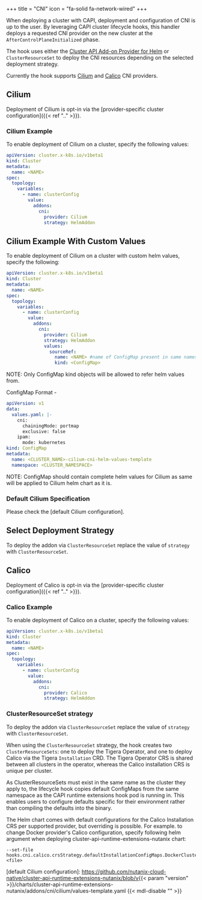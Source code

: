 +++
title = "CNI"
icon = "fa-solid fa-network-wired"
+++

When deploying a cluster with CAPI, deployment and configuration of CNI is up to the user. By leveraging CAPI cluster
lifecycle hooks, this handler deploys a requested CNI provider on the new cluster at the `AfterControlPlaneInitialized`
phase.

The hook uses either the [Cluster API Add-on Provider for Helm] or `ClusterResourceSet` to deploy the CNI resources
depending on the selected deployment strategy.

Currently the hook supports [Cilium](#cilium) and [Calico](#calico) CNI providers.

## Cilium

Deployment of Cilium is opt-in via the  [provider-specific cluster configuration]({{< ref ".." >}}).

### Cilium Example

To enable deployment of Cilium on a cluster, specify the following values:

```yaml
apiVersion: cluster.x-k8s.io/v1beta1
kind: Cluster
metadata:
  name: <NAME>
spec:
  topology:
    variables:
      - name: clusterConfig
        value:
          addons:
            cni:
              provider: Cilium
              strategy: HelmAddon
```

## Cilium Example With Custom Values

To enable deployment of Cilium on a cluster with custom helm values, specify the following:

```yaml
apiVersion: cluster.x-k8s.io/v1beta1
kind: Cluster
metadata:
  name: <NAME>
spec:
  topology:
    variables:
      - name: clusterConfig
        value:
          addons:
            cni:
              provider: Cilium
              strategy: HelmAddon
              values:
                sourceRef:
                  name: <NAME> #name of ConfigMap present in same namespace
                  kind: <ConfigMap>
```

NOTE: Only ConfigMap kind objects will be allowed to refer helm values from.

ConfigMap Format -

```yaml
apiVersion: v1
data:
  values.yaml: |-
    cni:
      chainingMode: portmap
      exclusive: false
    ipam:
      mode: kubernetes
kind: ConfigMap
metadata:
  name: <CLUSTER_NAME>-cilium-cni-helm-values-template
  namespace: <CLUSTER_NAMESPACE>
```

NOTE: ConfigMap should contain complete helm values for Cilium as same will be applied to Cilium helm chart as it is.

### Default Cilium Specification

Please check the [default Cilium configuration].

## Select Deployment Strategy

To deploy the addon via `ClusterResourceSet` replace the value of `strategy` with `ClusterResourceSet`.

## Calico

Deployment of Calico is opt-in via the  [provider-specific cluster configuration]({{< ref ".." >}}).

### Calico Example

To enable deployment of Calico on a cluster, specify the following values:

```yaml
apiVersion: cluster.x-k8s.io/v1beta1
kind: Cluster
metadata:
  name: <NAME>
spec:
  topology:
    variables:
      - name: clusterConfig
        value:
          addons:
            cni:
              provider: Calico
              strategy: HelmAddon
```

### ClusterResourceSet strategy

To deploy the addon via `ClusterResourceSet` replace the value of `strategy` with `ClusterResourceSet`.

When using the `ClusterResourceSet` strategy, the hook creates two `ClusterResourceSets`: one to deploy the Tigera
Operator, and one to deploy Calico via the Tigera `Installation` CRD. The Tigera Operator CRS is shared between all
clusters in the operator, whereas the Calico installation CRS is unique per cluster.

As ClusterResourceSets must exist in the same name as the cluster they apply to, the lifecycle hook copies default
ConfigMaps from the same namespace as the CAPI runtime extensions hook pod is running in. This enables users to
configure defaults specific for their environment rather than compiling the defaults into the binary.

The Helm chart comes with default configurations for the Calico Installation CRS per supported provider, but overriding
is possible. For example. to change Docker provider's Calico configuration, specify following helm argument when
deploying cluster-api-runtime-extensions-nutanix chart:

```shell
--set-file hooks.cni.calico.crsStrategy.defaultInstallationConfigMaps.DockerCluster.configMap.content=<file>
```

[Cluster API Add-on Provider for Helm]: https://github.com/kubernetes-sigs/cluster-api-addon-provider-helm
[default Cilium configuration]: https://github.com/nutanix-cloud-native/cluster-api-runtime-extensions-nutanix/blob/v{{< param "version" >}}/charts/cluster-api-runtime-extensions-nutanix/addons/cni/cilium/values-template.yaml {{< mdl-disable "<!-- markdownlint-disable MD013 MD034 -->" >}}

